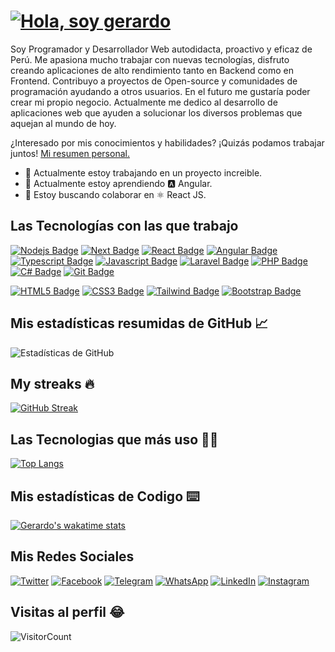 # [![Hola, soy gerardo](https://readme-typing-svg.herokuapp.com?font=Source+Code+Pro&color=%2336BCF7&size=30&lines=Hola+%F0%9F%91%8B%2C+soy+Gerardo)](https://git.io/typing-svg)

Soy Programador y Desarrollador Web autodidacta, proactivo y eficaz de Perú. Me apasiona mucho trabajar con nuevas tecnologías, disfruto creando aplicaciones de alto rendimiento tanto en Backend como en Frontend.
Contribuyo a proyectos de Open-source y comunidades de programación ayudando a otros usuarios. En el futuro me gustaría poder crear mi propio negocio.
Actualmente me dedico al desarrollo de aplicaciones web que ayuden a solucionar los diversos problemas que aquejan al mundo de hoy.

¿Interesado por mis conocimientos y habilidades? ¡Quizás podamos trabajar juntos! [Mi resumen personal.](https://chaicopadillag.github.io/)

- 🔭 Actualmente estoy trabajando en un proyecto increible.
- 🌱 Actualmente estoy aprendiendo 🅰️ Angular.
- 👯 Estoy buscando colaborar en ⚛️ React JS.

## Las Tecnologías con las que trabajo

[![Nodejs Badge](https://img.shields.io/badge/-Node.js-3c873a?style=for-the-badge&labelColor=black&logo=node.js&logoColor=68a063)](#)
[![Next Badge](https://img.shields.io/badge/-Next.js-ffffff?style=for-the-badge&labelColor=black&logo=next.js&logoColor=fffff)](#)
[![React Badge](https://img.shields.io/badge/-React.js-61DBFB?style=for-the-badge&labelColor=black&logo=react&logoColor=61DBFB)](#)
[![Angular Badge](https://img.shields.io/badge/-Angular-d4173b?style=for-the-badge&labelColor=black&logo=angular&logoColor=d4173b)](#)
[![Typescript Badge](https://img.shields.io/badge/-Typescript-007acc?style=for-the-badge&labelColor=black&logo=typescript&logoColor=007acc)](#)
[![Javascript Badge](https://img.shields.io/badge/-Javascript-F0DB4F?style=for-the-badge&labelColor=black&logo=javascript&logoColor=F0DB4F)](#)
[![Laravel Badge](https://img.shields.io/badge/-Laravel-ff2d20?style=for-the-badge&labelColor=black&logo=laravel&logoColor=ff2d20)](#)
[![PHP Badge](https://img.shields.io/badge/-php-474a8a?style=for-the-badge&labelColor=black&logo=php&logoColor=474a8a)](#)
[![C# Badge](https://img.shields.io/badge/-csharp-purple?style=for-the-badge&labelColor=black&logo=csharp&logoColor=ffffff)](#)
[![Git Badge](https://img.shields.io/badge/-Git-f1502f?style=for-the-badge&labelColor=black&logo=git&logoColor=f1502f)](#)

[![HTML5 Badge](https://img.shields.io/badge/-html5-e34c26?style=for-the-badge&labelColor=black&logo=html5&logoColor=e34c26)](#)
[![CSS3 Badge](https://img.shields.io/badge/-css-2965f1?style=for-the-badge&labelColor=black&logo=css3&logoColor=2965f1)](#)
[![Tailwind Badge](https://img.shields.io/badge/-Tailwindcss-06B6D4?style=for-the-badge&labelColor=black&logo=Tailwindcss&logoColor=06B6D4)](#)
[![Bootstrap Badge](https://img.shields.io/badge/-Bootstrap-0d6efd?style=for-the-badge&labelColor=black&logo=bootstrap&logoColor=0d6efd)](#)

## Mis estadísticas resumidas de GitHub 📈

![Estadísticas de GitHub](https://github-readme-stats.vercel.app/api?username=chaicopadillag&theme=ayu-mirage&show_icons=true&count_private=true)

## My streaks 🔥

[![GitHub Streak](http://github-readme-streak-stats.herokuapp.com?user=chaicopadillag&theme=ayu-mirage&date_format=j%2Fn%5B%2FY%5D)](https://git.io/streak-stats)

## Las Tecnologias que más uso 👨‍💻

[![Top Langs](https://github-readme-stats.vercel.app/api/top-langs/?username=chaicopadillag&theme=ayu-mirage&langs_count=6&layout=compact)](https://chaicopadillag.github.io/)

## Mis estadísticas de Codigo ⌨️

[![Gerardo's wakatime stats](https://github-readme-stats.vercel.app/api/wakatime?username=chaicopadillag&theme=ayu-mirage)](https://chaicopadillag.github.io/)

## Mis Redes Sociales

[![Twitter](https://img.shields.io/badge/Twitter-%231DA1F2.svg?style=for-the-badge&logo=Twitter&logoColor=white)](https://twitter.com/chaicopadillag)
[![Facebook](https://img.shields.io/badge/Facebook-%231877F2.svg?style=for-the-badge&logo=Facebook&logoColor=white)](https://www.facebook.com/chaicopadillag)
[![Telegram](https://img.shields.io/badge/Telegram-2CA5E0?style=for-the-badge&logo=telegram&logoColor=white)](https://t.me/ReactJSEspanol)
[![WhatsApp](https://img.shields.io/badge/WhatsApp-25D366?style=for-the-badge&logo=whatsapp&logoColor=white)](https://api.whatsapp.com/send?phone=51928522616&text=Hola%20G.%20Chaico,%20me%20contacto%20desde%20tu%20web%20personal.)
[![LinkedIn](https://img.shields.io/badge/linkedin-%230077B5.svg?style=for-the-badge&logo=linkedin&logoColor=white)](https://www.linkedin.com/in/chaicopadillag/)
[![Instagram](https://img.shields.io/badge/Instagram-%23E4405F.svg?style=for-the-badge&logo=Instagram&logoColor=white)](https://www.instagram.com/chaicopadillag/)

## Visitas al perfil 😂

![VisitorCount](https://profile-counter.glitch.me/chaicopadillag/count.svg)
